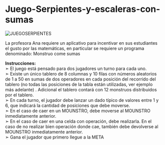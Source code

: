 # Juego-Serpientes-y-escaleras-con-sumas
![JUEGOSERPIENTES](https://user-images.githubusercontent.com/113799193/228380939-93a3a4bc-950c-45d3-a7a0-c800ad2950ee.png)

La profesora Ana requiere un aplicativo para incentivar en sus estudiantes el gusto por las matemáticas, 
en particular se requiere un programa denominado: Monstruo come sumas

<strong>Instrucciones:</strong>
<br>➣ El juego está pensado para dos jugadores un turno para cada uno. 
<br>➣ Existe un único tablero de 8 columnas y 10 filas con números aleatorios de 1 a 50 en sumas de dos operadores en cada posición del recorrido del tablero (no todas las posiciones de la tabla están utilizadas, ver ejemplo más adelante) . Adicional el tablero contará con 12 monstruos 
distribuidos por el tablero. 
<br>➣ En cada turno, el jugador debe lanzar un dado típico de valores entre 1 y 6, que indicará la 
cantidad de posiciones que debe moverse.
<br>➣ En el caso de caer en un MOUNSTRO, debe moverse al MOUNSTRO inmediatamente anterior.
<br>➣ En el caso de caer en una celda con operación, debe realizarla. En el caso de no realizar bien operación donde cae, también debe devolverse al MOUNSTRO inmediatamente anterior.
<br>➣ Gana el jugador que primero llegue a la META

